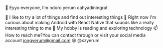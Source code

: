 👋 Eyyo everyone, I’m ndoro yerum cahyadiningrat

👀 I like to try a lot of things and find out interesting things
🌱 Right now I'm curious about making Android with React Native that sounds like a really interesting thing to me
🦾 My hobby is reading and exploring technology
📫 How to reach me?You can contact through or visit your social media account
 jongyerum@gmail.com
😆 @xzyerum
<!---
yearum/yearum is a ✨ special ✨ repository because its `README.md` (this file) appears on your GitHub profile.
You can click the Preview link to take a look at your changes.
--->
